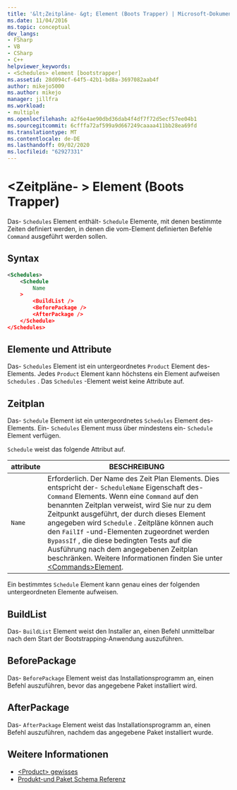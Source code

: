 ```yaml
---
title: '&lt;Zeitpläne- &gt; Element (Boots Trapper) | Microsoft-Dokumentation'
ms.date: 11/04/2016
ms.topic: conceptual
dev_langs:
- FSharp
- VB
- CSharp
- C++
helpviewer_keywords:
- <Schedules> element [bootstrapper]
ms.assetid: 28d094cf-64f5-42b1-bd8a-3697082aab4f
author: mikejo5000
ms.author: mikejo
manager: jillfra
ms.workload:
- multiple
ms.openlocfilehash: a2f6e4ae90dbd36dab4f4df7f72d5ecf57ee04b1
ms.sourcegitcommit: 6cfffa72af599a9d667249caaaa411bb28ea69fd
ms.translationtype: MT
ms.contentlocale: de-DE
ms.lasthandoff: 09/02/2020
ms.locfileid: "62927331"
---
```

# <a name="ltschedulesgt-element-bootstrapper"></a>&lt;Zeitpläne- &gt; Element (Boots Trapper)
Das- `Schedules` Element enthält- `Schedule` Elemente, mit denen bestimmte Zeiten definiert werden, in denen die vom-Element definierten Befehle `Command` ausgeführt werden sollen.

## <a name="syntax"></a>Syntax

```xml
<Schedules>
    <Schedule
        Name
    >
        <BuildList />
        <BeforePackage />
        <AfterPackage />
    </Schedule>
</Schedules>
```

## <a name="elements-and-attributes"></a>Elemente und Attribute
 Das- `Schedules` Element ist ein untergeordnetes `Product` Element des-Elements. Jedes `Product` Element kann höchstens ein Element aufweisen `Schedules` . Das `Schedules` -Element weist keine Attribute auf.

## <a name="schedule"></a>Zeitplan
 Das- `Schedule` Element ist ein untergeordnetes `Schedules` Element des-Elements. Ein- `Schedules` Element muss über mindestens ein- `Schedule` Element verfügen.

 `Schedule` weist das folgende Attribut auf.

|attribute|BESCHREIBUNG|
|---------------|-----------------|
|`Name`|Erforderlich. Der Name des Zeit Plan Elements. Dies entspricht der- `ScheduleName` Eigenschaft des- `Command` Elements. Wenn eine `Command` auf den benannten Zeitplan verweist, wird Sie nur zu dem Zeitpunkt ausgeführt, der durch dieses Element angegeben wird `Schedule` . Zeitpläne können auch den `FailIf` -und-Elementen zugeordnet werden `BypassIf` , die diese bedingten Tests auf die Ausführung nach dem angegebenen Zeitplan beschränken. Weitere Informationen finden Sie unter [\<Commands>Element](../deployment/commands-element-bootstrapper.md).|

 Ein bestimmtes `Schedule` Element kann genau eines der folgenden untergeordneten Elemente aufweisen.

## <a name="buildlist"></a>BuildList
 Das- `BuildList` Element weist den Installer an, einen Befehl unmittelbar nach dem Start der Bootstrapping-Anwendung auszuführen.

## <a name="beforepackage"></a>BeforePackage
 Das- `BeforePackage` Element weist das Installationsprogramm an, einen Befehl auszuführen, bevor das angegebene Paket installiert wird.

## <a name="afterpackage"></a>AfterPackage
 Das- `AfterPackage` Element weist das Installationsprogramm an, einen Befehl auszuführen, nachdem das angegebene Paket installiert wurde.

## <a name="see-also"></a>Weitere Informationen
- [\<Product> gewisses](../deployment/product-element-bootstrapper.md)
- [Produkt-und Paket Schema Referenz](../deployment/product-and-package-schema-reference.md)